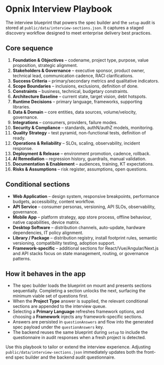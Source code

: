 # Opnix Interview Playbook

The interview blueprint that powers the spec builder and the `setup` audit is stored at `public/data/interview-sections.json`. It captures a staged discovery workflow designed to meet enterprise delivery best practices.

## Core sequence

1. **Foundation & Objectives** – codename, project type, purpose, value proposition, strategic alignment.
2. **Stakeholders & Governance** – executive sponsor, product owner, technical lead, communication cadence, RACI clarifications.
3. **Success Criteria** – primary/secondary metrics and qualitative indicators.
4. **Scope Boundaries** – inclusions, exclusions, definition of done.
5. **Constraints** – business, technical, budgetary constraints.
6. **Architecture Baseline** – current state, target vision, debt hotspots.
7. **Runtime Decisions** – primary language, frameworks, supporting libraries.
8. **Data & Domain** – core entities, data sources, volume/velocity, governance.
9. **Integrations** – consumers, providers, failure modes.
10. **Security & Compliance** – standards, authN/authZ models, monitoring.
11. **Quality Strategy** – test pyramid, non-functional tests, definition of ready.
12. **Operations & Reliability** – SLOs, scaling, observability, incident response.
13. **Deployment & Release** – environment promotion, cadence, rollback.
14. **AI Remediation** – regression history, guardrails, manual validation.
15. **Documentation & Enablement** – audiences, training, KT expectations.
16. **Risks & Assumptions** – risk register, assumptions, open questions.

## Conditional sections

- **Web Application** – design system, responsive breakpoints, performance budgets, accessibility, content workflow.
- **API Service** – consumer personas, versioning, API SLOs, observability, governance.
- **Mobile App** – platform strategy, app store process, offline behaviour, native capabilities, device matrix.
- **Desktop Software** – distribution channels, auto-update, hardware dependencies, IT policy alignment.
- **Library / Package** – distribution registry, install footprint rules, semantic versioning, compatibility testing, adoption support.
- **Framework-specific** – additional sections for React/Vue/Angular/Next.js and API stacks focus on state management, routing, or governance patterns.

## How it behaves in the app

- The spec builder loads the blueprint on mount and presents sections sequentially. Completing a section unlocks the next, surfacing the minimum viable set of questions first.
- When the **Project Type** answer is supplied, the relevant conditional sections are appended to the interview queue.
- Selecting a **Primary Language** refreshes framework options, and choosing a **Framework** injects any framework-specific sections.
- Answers are persisted in `questionAnswers` and flow into the generated spec payload under the `questionAnswers` key.
- The backend reuses the same blueprint during `setup` to include the questionnaire in audit responses when a fresh project is detected.

Use this playbook to tailor or extend the interview experience. Adjusting `public/data/interview-sections.json` immediately updates both the front-end spec builder and the backend audit questionnaire.
